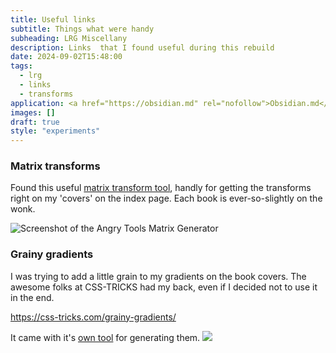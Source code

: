 ```yaml
---
title: Useful links
subtitle: Things what were handy
subheading: LRG Miscellany
description: Links  that I found useful during this rebuild
date: 2024-09-02T15:48:00
tags:
  - lrg
  - links
  - transforms
application: <a href="https://obsidian.md" rel="nofollow">Obsidian.md</a>
images: []
draft: true
style: "experiments"
---
```

### Matrix transforms

Found this useful [matrix transform tool](https://angrytools.com/css-generator/transform/), handly for getting the transforms right on my 'covers' on the index page. Each book is ever-so-slightly on the wonk.

![Screenshot of the Angry Tools Matrix Generator](angry_tools-matrix-generator.png)

### Grainy gradients

I was trying to add a little grain to my gradients on the book covers. The awesome folks at CSS-TRICKS had my back, even if I decided not to use it in the end. 

https://css-tricks.com/grainy-gradients/ 

It came with it's [own tool](https://grainy-gradients.vercel.app/) for generating them. ![](grainy-gradient-playground.png)